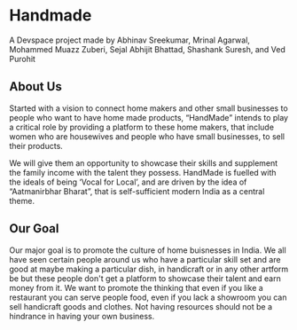# Handmade
A Devspace project made by Abhinav Sreekumar, Mrinal Agarwal, Mohammed Muazz Zuberi, Sejal Abhijit Bhattad, Shashank Suresh, and Ved Purohit


## About Us
Started with a vision to connect home makers and other small businesses to people who want to have home made products, “HandMade” intends to play a critical role by providing a platform to these home makers, that include women who are housewives and people who have small businesses, to sell their products.


We will give them an opportunity to showcase their skills and supplement the family income with the talent they possess. HandMade is fuelled with the ideals of being ‘Vocal for Local’, and are driven by the idea of “Aatmanirbhar Bharat”, that is self-sufficient modern India as a central theme.


## Our Goal
Our major goal is to promote the culture of home buisnesses in India. We all have seen certain people around us who have a particular skill set and are good at maybe making a particular dish, in handicraft or in any other artform be but these people don't get a platform to showcase their talent and earn money from it. We want to promote the thinking that even if you like a restaurant you can serve people food, even if you lack a showroom you can sell handicraft goods and clothes. Not having resources should not be a hindrance in having your own business.